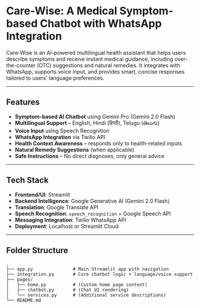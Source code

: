 # Care-Wise: A Medical Symptom-based Chatbot with WhatsApp Integration

Care-Wise is an AI-powered multilingual health assistant that helps users describe symptoms and receive instant medical guidance, including over-the-counter (OTC) suggestions and natural remedies. It integrates with WhatsApp, supports voice input, and provides smart, concise responses tailored to users' language preferences.

---

## Features

-  **Symptom-based AI Chatbot** using Gemini Pro (Gemini 2.0 Flash)
-  **Multilingual Support** – English, Hindi (हिन्दी), Telugu (తెలుగు)
-  **Voice Input** using Speech Recognition
-  **WhatsApp Integration** via Twilio API
-  **Health Context Awareness** – responds only to health-related inputs
-  **Natural Remedy Suggestions** (when applicable)
-  **Safe Instructions** – No direct diagnoses, only general advice

---

##  Tech Stack

- **Frontend/UI**: Streamlit
- **Backend Intelligence**: Google Generative AI (Gemini 2.0 Flash)
- **Translation**: Google Translate API
- **Speech Recognition**: `speech_recognition` + Google Speech API
- **Messaging Integration**: Twilio WhatsApp API
- **Deployment**: Localhost or Streamlit Cloud

---

##  Folder Structure

```plaintext
.
├── app.py               # Main Streamlit app with navigation
├── integration.py       # Core chatbot logic + language/voice support
├── pages/
│   ├── home.py          # (Custom home page content)
│   ├── chatbot.py       # (Chat UI rendering)
│   └── services.py      # (Additional service descriptions)
└── README.md
